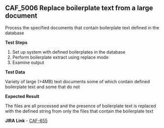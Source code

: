 ## CAF_5006 Replace boilerplate text from a large document ##

Process the specified documents that contain boilerplate text defined in the database

**Test Steps**

1. Set up system with defined boilerplates in the database
2. Perform boilerplate extract using replace mode
3. Examine output

**Test Data**

Variety of large (>4MB) text documents some of which contain defined boilerplate text and some that do not

**Expected Result**

The files are all processed and the presence of boilerplate text is replaced with the defined string from only the files that contain the boilerplate text

**JIRA Link** - [CAF-655](https://jira.autonomy.com/browse/CAF-655)

